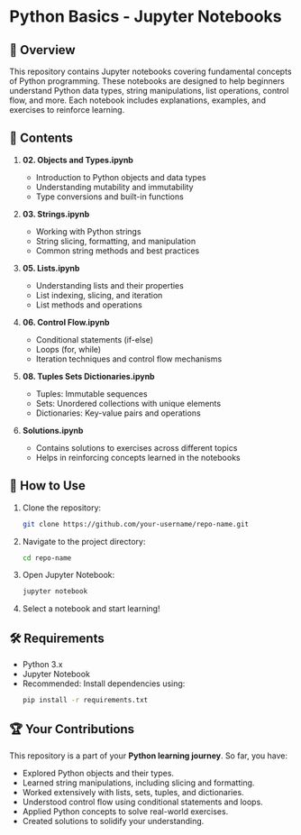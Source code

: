 # Python Basics - Jupyter Notebooks

## 📌 Overview
This repository contains Jupyter notebooks covering fundamental concepts of Python programming. These notebooks are designed to help beginners understand Python data types, string manipulations, list operations, control flow, and more. Each notebook includes explanations, examples, and exercises to reinforce learning.

## 📂 Contents

1. **02. Objects and Types.ipynb**  
   - Introduction to Python objects and data types
   - Understanding mutability and immutability
   - Type conversions and built-in functions

2. **03. Strings.ipynb**  
   - Working with Python strings
   - String slicing, formatting, and manipulation
   - Common string methods and best practices

3. **05. Lists.ipynb**  
   - Understanding lists and their properties
   - List indexing, slicing, and iteration
   - List methods and operations

4. **06. Control Flow.ipynb**  
   - Conditional statements (if-else)
   - Loops (for, while)
   - Iteration techniques and control flow mechanisms

5. **08. Tuples Sets Dictionaries.ipynb**  
   - Tuples: Immutable sequences
   - Sets: Unordered collections with unique elements
   - Dictionaries: Key-value pairs and operations

6. **Solutions.ipynb**  
   - Contains solutions to exercises across different topics
   - Helps in reinforcing concepts learned in the notebooks

## 🚀 How to Use
1. Clone the repository:
   ```bash
   git clone https://github.com/your-username/repo-name.git
   ```
2. Navigate to the project directory:
   ```bash
   cd repo-name
   ```
3. Open Jupyter Notebook:
   ```bash
   jupyter notebook
   ```
4. Select a notebook and start learning!

## 🛠 Requirements
- Python 3.x
- Jupyter Notebook
- Recommended: Install dependencies using:
  ```bash
  pip install -r requirements.txt
  ```

## 🏆 Your Contributions
This repository is a part of your **Python learning journey**. So far, you have:
- Explored Python objects and their types.
- Learned string manipulations, including slicing and formatting.
- Worked extensively with lists, sets, tuples, and dictionaries.
- Understood control flow using conditional statements and loops.
- Applied Python concepts to solve real-world exercises.
- Created solutions to solidify your understanding.
